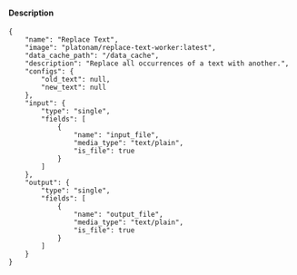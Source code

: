#### Description

    {
        "name": "Replace Text",
        "image": "platonam/replace-text-worker:latest",
        "data_cache_path": "/data_cache",
        "description": "Replace all occurrences of a text with another.",
        "configs": {
            "old_text": null,
            "new_text": null
        },
        "input": {
            "type": "single",
            "fields": [
                {
                    "name": "input_file",
                    "media_type": "text/plain",
                    "is_file": true
                }
            ]
        },
        "output": {
            "type": "single",
            "fields": [
                {
                    "name": "output_file",
                    "media_type": "text/plain",
                    "is_file": true
                }
            ]
        }
    }
